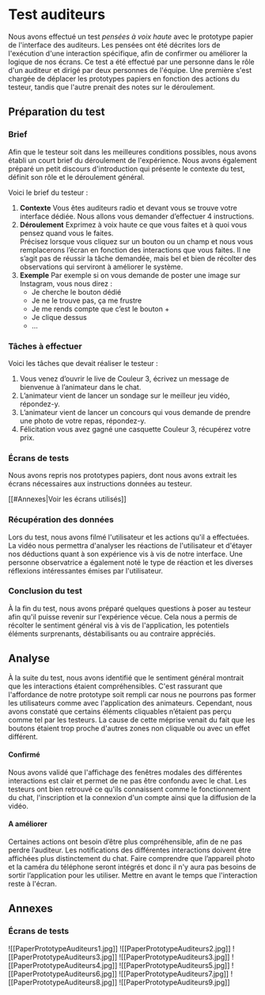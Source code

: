 # Test auditeurs

Nous avons effectué un test *pensées à voix haute* avec le prototype papier de l'interface des auditeurs. Les pensées ont été décrites lors de l'exécution d'une interaction spécifique, afin de confirmer ou améliorer la logique de nos écrans. Ce test a été effectué par une personne dans le rôle d'un auditeur et dirigé par deux personnes de l'équipe. Une première s'est chargée de déplacer les prototypes papiers en fonction des actions du testeur, tandis que l'autre prenait des notes sur le déroulement.

## Préparation du test

### Brief
Afin que le testeur soit dans les meilleures conditions possibles, nous avons établi un court brief du déroulement de l'expérience. Nous avons également préparé un petit discours d'introduction qui présente le contexte du test, définit son rôle et le déroulement général.

Voici le brief du testeur :
1. **Contexte**
     Vous êtes auditeurs radio et devant vous se trouve votre interface dédiée. Nous allons vous demander d’effectuer 4 instructions.
2. **Déroulement** 
     Exprimez à voix haute ce que vous faites et à quoi vous pensez quand vous le faites.  
     Précisez lorsque vous cliquez sur un bouton ou un champ et nous vous remplacerons l’écran en fonction des interactions que vous faites.
     Il ne s’agit pas de réussir la tâche demandée, mais bel et bien de récolter des observations qui serviront à améliorer le système.
3. **Exemple**
     Par exemple si on vous demande de poster une image sur Instagram, vous nous direz :
      - Je cherche le bouton dédié
      - Je ne le trouve pas, ça me frustre
      - Je me rends compte que c’est le bouton +
      - Je clique dessus
      - …

### Tâches à effectuer
Voici les tâches que devait réaliser le testeur :
1. Vous venez d’ouvrir le live de Couleur 3, écrivez un message de bienvenue à l’animateur dans le chat.
2. L’animateur vient de lancer un sondage sur le meilleur jeu vidéo, répondez-y.
3. L’animateur vient de lancer un concours qui vous demande de prendre une photo de votre repas, répondez-y.
4. Félicitation vous avez gagné une casquette Couleur 3, récupérez votre prix.

### Écrans de tests
Nous avons repris nos prototypes papiers, dont nous avons extrait les écrans nécessaires aux instructions données au testeur.

[[#Annexes|Voir les écrans utilisés]]

### Récupération des données

Lors du test, nous avons filmé l'utilisateur et les actions qu'il a effectuées. La vidéo nous permettra d'analyser les réactions de l'utilisateur et d'étayer nos déductions quant à son expérience vis à vis de notre interface. Une personne observatrice a également noté le type de réaction et les diverses réflexions intéressantes émises par l'utilisateur.

### Conclusion du test

À la fin du test, nous avons préparé quelques questions à poser au testeur afin qu'il puisse revenir sur l'expérience vécue. Cela nous a permis de récolter le sentiment général vis à vis de l'application, les potentiels éléments surprenants, déstabilisants ou au contraire appréciés. 

## Analyse

À la suite du test, nous avons identifié que le sentiment général montrait que les interactions étaient compréhensibles. C'est rassurant que l'affordance de notre prototype soit rempli car nous ne pourrons pas former les utilisateurs comme avec l'application des animateurs. Cependant, nous avons constaté que certains éléments cliquables n’étaient pas perçu comme tel par les testeurs. La cause de cette méprise venait du fait que les boutons étaient trop proche d'autres zones non cliquable ou avec un effet différent.

#### Confirmé
Nous avons validé que l'affichage des fenêtres modales des différentes interactions est clair et permet de ne pas être confondu avec le chat. Les testeurs ont bien retrouvé ce qu'ils connaissent comme le fonctionnement du chat, l'inscription et la connexion d'un compte ainsi que la diffusion de la vidéo.

#### A améliorer
Certaines actions ont besoin d’être plus compréhensible, afin de ne pas perdre l’auditeur. Les notifications des différentes interactions doivent être affichées plus distinctement du chat. Faire comprendre que l’appareil photo et la caméra du téléphone seront intégrés et donc il n'y aura pas besoins de sortir l’application pour les utiliser. Mettre en avant le temps que l'interaction reste à l'écran.


## Annexes

### Écrans de tests

![[PaperPrototypeAuditeurs1.jpg]]
![[PaperPrototypeAuditeurs2.jpg]]
![[PaperPrototypeAuditeurs3.jpg]]
![[PaperPrototypeAuditeurs3.jpg]]
![[PaperPrototypeAuditeurs4.jpg]]
![[PaperPrototypeAuditeurs5.jpg]]
![[PaperPrototypeAuditeurs6.jpg]]
![[PaperPrototypeAuditeurs7.jpg]]
![[PaperPrototypeAuditeurs8.jpg]]
![[PaperPrototypeAuditeurs9.jpg]]